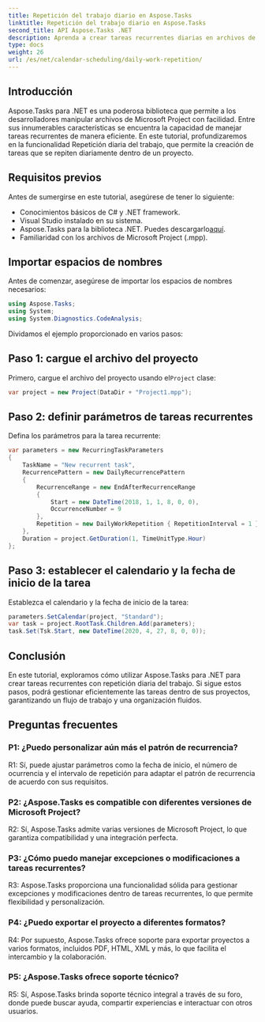 ```yaml
---
title: Repetición del trabajo diario en Aspose.Tasks
linktitle: Repetición del trabajo diario en Aspose.Tasks
second_title: API Aspose.Tasks .NET
description: Aprenda a crear tareas recurrentes diarias en archivos de Microsoft Project usando Aspose.Tasks para .NET. Aumente la productividad y la organización sin esfuerzo.
type: docs
weight: 26
url: /es/net/calendar-scheduling/daily-work-repetition/
---
```

## Introducción

Aspose.Tasks para .NET es una poderosa biblioteca que permite a los desarrolladores manipular archivos de Microsoft Project con facilidad. Entre sus innumerables características se encuentra la capacidad de manejar tareas recurrentes de manera eficiente. En este tutorial, profundizaremos en la funcionalidad Repetición diaria del trabajo, que permite la creación de tareas que se repiten diariamente dentro de un proyecto.

## Requisitos previos

Antes de sumergirse en este tutorial, asegúrese de tener lo siguiente:

- Conocimientos básicos de C# y .NET framework.
- Visual Studio instalado en su sistema.
-  Aspose.Tasks para la biblioteca .NET. Puedes descargarlo[aquí](https://releases.aspose.com/tasks/net/).
- Familiaridad con los archivos de Microsoft Project (.mpp).

## Importar espacios de nombres

Antes de comenzar, asegúrese de importar los espacios de nombres necesarios:

```csharp
using Aspose.Tasks;
using System;
using System.Diagnostics.CodeAnalysis;


```

Dividamos el ejemplo proporcionado en varios pasos:

## Paso 1: cargue el archivo del proyecto

 Primero, cargue el archivo del proyecto usando el`Project` clase:

```csharp
var project = new Project(DataDir + "Project1.mpp");
```

## Paso 2: definir parámetros de tareas recurrentes

Defina los parámetros para la tarea recurrente:

```csharp
var parameters = new RecurringTaskParameters
{
    TaskName = "New recurrent task",
    RecurrencePattern = new DailyRecurrencePattern
    {
        RecurrenceRange = new EndAfterRecurrenceRange
        {
            Start = new DateTime(2018, 1, 1, 8, 0, 0),
            OccurrenceNumber = 9
        },
        Repetition = new DailyWorkRepetition { RepetitionInterval = 1 }
    },
    Duration = project.GetDuration(1, TimeUnitType.Hour)
};
```

## Paso 3: establecer el calendario y la fecha de inicio de la tarea

Establezca el calendario y la fecha de inicio de la tarea:

```csharp
parameters.SetCalendar(project, "Standard");
var task = project.RootTask.Children.Add(parameters);
task.Set(Tsk.Start, new DateTime(2020, 4, 27, 8, 0, 0));
```

## Conclusión

En este tutorial, exploramos cómo utilizar Aspose.Tasks para .NET para crear tareas recurrentes con repetición diaria del trabajo. Si sigue estos pasos, podrá gestionar eficientemente las tareas dentro de sus proyectos, garantizando un flujo de trabajo y una organización fluidos.

## Preguntas frecuentes

### P1: ¿Puedo personalizar aún más el patrón de recurrencia?

R1: Sí, puede ajustar parámetros como la fecha de inicio, el número de ocurrencia y el intervalo de repetición para adaptar el patrón de recurrencia de acuerdo con sus requisitos.

### P2: ¿Aspose.Tasks es compatible con diferentes versiones de Microsoft Project?

R2: Sí, Aspose.Tasks admite varias versiones de Microsoft Project, lo que garantiza compatibilidad y una integración perfecta.

### P3: ¿Cómo puedo manejar excepciones o modificaciones a tareas recurrentes?

R3: Aspose.Tasks proporciona una funcionalidad sólida para gestionar excepciones y modificaciones dentro de tareas recurrentes, lo que permite flexibilidad y personalización.

### P4: ¿Puedo exportar el proyecto a diferentes formatos?

R4: Por supuesto, Aspose.Tasks ofrece soporte para exportar proyectos a varios formatos, incluidos PDF, HTML, XML y más, lo que facilita el intercambio y la colaboración.

### P5: ¿Aspose.Tasks ofrece soporte técnico?

R5: Sí, Aspose.Tasks brinda soporte técnico integral a través de su foro, donde puede buscar ayuda, compartir experiencias e interactuar con otros usuarios.
